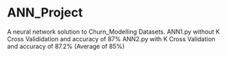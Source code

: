 # ANN_Project
A neural network solution to Churn_Modelling Datasets.
ANN1.py without K Cross Valididation and accuracy of 87%
ANN2.py with K Cross Validation and accuracy of 87.2% (Average of 85%)

